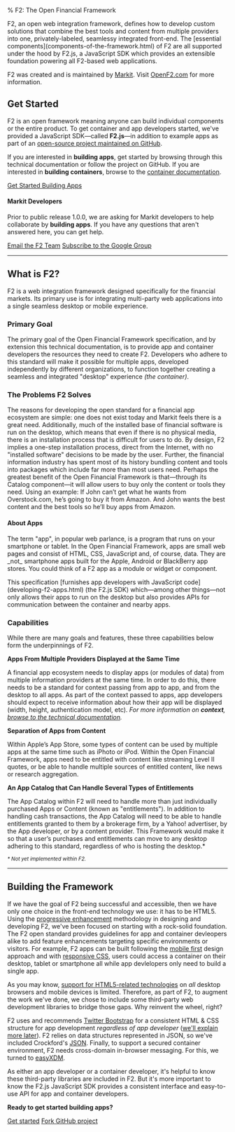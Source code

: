 % F2: The Open Financial Framework

<p class="lead">F2, an open web integration framework, defines how to develop custom solutions that combine the best tools and content from multiple providers into one, privately-labeled, seamlessy integrated front-end.  The [essential components](components-of-the-framework.html) of F2 are all supported under the hood by F2.js, a JavaScript SDK which provides an extensible foundation powering all F2-based web applications.</p>

F2 was created and is maintained by [Markit](http://www.markit.com). Visit [OpenF2.com](http://www.openf2.com) for more information.

## Get Started

F2 is an open framework meaning anyone can build individual components or the entire product. To get container and app developers started, we've provided a JavaScript SDK&mdash;called **F2.js**&mdash;in addition to example apps as part of an [open-source project maintained on GitHub](http://www.github.com/OpenF2/F2).

If you are interested in **building apps**, get started by browsing through this technical documentation or follow the project on GitHub. If you are interested in **building containers**, browse to the [container documentation](developing-the-container.html).

<a href="developing-f2-apps.html" class="btn btn-primary">Get Started Building Apps <i class="icon-arrow-right icon-white"></i></a>

#### Markit Developers

Prior to public release 1.0.0, we are asking for Markit developers to help collaborate by **building apps**. If you have any questions that aren't answered here, you can get help.

<p>
	<a href="mailto:BLD-F2TechnicalTeam@markit.com" class="btn btn-small"><i class="icon-envelope"></i> Email the F2 Team</a>
	<a href="https://groups.google.com/forum/#!forum/openf2" class="btn btn-small" data-title="Send your Google Account name to Mark Healey for an invite." rel="tooltip"><i class="icon-tasks"></i> Subscribe to the Google Group</a> 
</p>

* * * *

## What is F2?

F2 is a web integration framework designed specifically for the financial markets. Its primary use is for integrating multi-party web applications into a single seamless desktop or mobile experience.

### Primary Goal

The primary goal of the Open Financial Framework specification, and by extension this technical documentation, is to provide app and container developers the resources they need to create F2. Developers who adhere to this standard will make it possible for multiple apps, developed independently by different organizations, to function together creating a seamless and integrated "desktop" experience _(the container)_.

### The Problems F2 Solves 

The reasons for developing the open standard for a financial app ecosystem are simple: one does not exist today and Markit feels there is a great need. Additionally, much of the installed base of financial software is run on the desktop, which means that even if there is no physical media, there is an installation process that is difficult for users to do. By design, F2 implies a one-step installation process, direct from the Internet, with no "installed software" decisions to be made by the user. Further, the financial information industry has spent most of its history bundling content and tools into packages which include far more than most users need. Perhaps the greatest benefit of the Open Financial Framework is that&mdash;through its Catalog component&mdash;it will allow users to buy only the content or tools they need. Using an example: If John can’t get what he wants from Overstock.com, he’s going to buy it from Amazon. And John wants the best content and the best tools so he’ll buy apps from Amazon.

<div class="well well-small">
<h4>About Apps</h4>
<p>The term "app", in popular web parlance, is a program that runs on your smartphone or tablet. In the Open Financial Framework, apps are small web pages and consist of HTML, CSS, JavaScript and, of course, data. They are _not_ smartphone apps built for the Apple, Android or BlackBerry app stores. You could think of a F2 app as a module or widget or component.</p>
<p>This specification [furnishes app developers with JavaScript code](developing-f2-apps.html) (the F2.js SDK) which&mdash;among other things&mdash;not only allows their apps to run on the desktop but also provides APIs for communication between the container and nearby apps.</p>
</div>

### Capabilities

While there are many goals and features, these three capabilities below form the underpinnings of F2.

**Apps From Multiple Providers Displayed at the Same Time**

A financial app ecosystem needs to display apps (or modules of data) from multiple information providers at the same time. In order to do this, there needs to be a standard for context passing from app to app, and from the desktop to all apps. As part of the context passed to apps, app developers should expect to receive information about how their app will be displayed (width, height, authentication model, etc). _For more information on **context**, [browse to the technical documentation](developing-f2-apps.html#context)._

**Separation of Apps from Content**

Within Apple’s App Store, some types of content can be used by multiple apps at the same time such as iPhoto or iPod. Within the Open Financial Framework, apps need to be entitled with content like streaming Level II quotes, or be able to handle multiple sources of entitled content, like news or research aggregation.

**An App Catalog that Can Handle Several Types of Entitlements**

The App Catalog within F2 will need to handle more than just individually purchased Apps or Content (known as "entitlements"). In addition to handling cash transactions, the App Catalog will need to be able to handle entitlements granted to them by a brokerage firm, by a Yahoo! advertiser, by the App developer, or by a content provider. This Framework would make it so that a user’s purchases and entitlements can move to any desktop adhering to this standard, regardless of who is hosting the desktop.*

<small><i>* Not yet implemented within F2.</i></small>

* * * *

## Building the Framework 

If we have the goal of F2 being successful and accessible, then we have only one choice in the front-end technology we use: it has to be HTML5. Using the [progressive enhancement](http://www.alistapart.com/articles/understandingprogressiveenhancement/) methodology in designing and developing F2, we've been focused on starting with a rock-solid foundation. The F2 open standard provides guidelines for app and container devleopers alike to add feature enhancements targeting specific environments or visitors. For example, F2 apps can be built following the [mobile first](http://www.lukew.com/presos/preso.asp?26) design approach and with [responsive CSS](http://twitter.github.com/bootstrap/scaffolding.html#responsive), users could access a container on their desktop, tablet or smartphone all while app devlelopers only need to build a single app.

As you may know, [support for HTML5-related technologies](http://findmebyip.com/litmus/) on _all_ desktop browsers and mobile devices is limited. Therefore, as part of F2, to augment the work we've done, we chose to include some third-party web development libraries to bridge those gaps. Why reinvent the wheel, right? 

F2 uses and recommends [Twitter Bootstrap](http://twitter.github.com/bootstrap/) for a consistent HTML & CSS structure for app development _regardless of app developer_ ([we'll explain more later](developing-f2-apps.html#designing-the-app-to-look-integrated-with-the-container)). F2 relies on data structures represented in JSON, so we've included Crockford's [JSON](http://www.json.org/). Finally, to support a secured container environment, F2 needs cross-domain in-browser messaging. For this, we turned to [easyXDM](http://easyxdm.net/wp/).

As either an app developer or a container developer, it's helpful to know these third-party libraries are included in F2. But it's more important to know the F2.js JavaScript SDK provides a consistent interface and easy-to-use API for app and container developers.

**Ready to get started building apps?**

<p>
	<a href="developing-f2-apps.html" class="btn btn-primary">Get started</a>
	<a href="http://www.github.com/OpenF2/F2/" class="btn">Fork GitHub project</a>
</p>
